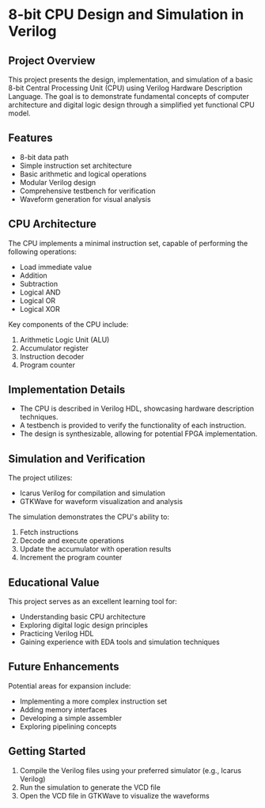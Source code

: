 # 8-bit CPU Design and Simulation in Verilog

## Project Overview

This project presents the design, implementation, and simulation of a basic 8-bit Central Processing Unit (CPU) using Verilog Hardware Description Language. The goal is to demonstrate fundamental concepts of computer architecture and digital logic design through a simplified yet functional CPU model.

## Features

- 8-bit data path
- Simple instruction set architecture
- Basic arithmetic and logical operations
- Modular Verilog design
- Comprehensive testbench for verification
- Waveform generation for visual analysis

## CPU Architecture

The CPU implements a minimal instruction set, capable of performing the following operations:
- Load immediate value
- Addition
- Subtraction
- Logical AND
- Logical OR
- Logical XOR

Key components of the CPU include:
1. Arithmetic Logic Unit (ALU)
2. Accumulator register
3. Instruction decoder
4. Program counter

## Implementation Details

- The CPU is described in Verilog HDL, showcasing hardware description techniques.
- A testbench is provided to verify the functionality of each instruction.
- The design is synthesizable, allowing for potential FPGA implementation.

## Simulation and Verification

The project utilizes:
- Icarus Verilog for compilation and simulation
- GTKWave for waveform visualization and analysis

The simulation demonstrates the CPU's ability to:
1. Fetch instructions
2. Decode and execute operations
3. Update the accumulator with operation results
4. Increment the program counter

## Educational Value

This project serves as an excellent learning tool for:
- Understanding basic CPU architecture
- Exploring digital logic design principles
- Practicing Verilog HDL
- Gaining experience with EDA tools and simulation techniques

## Future Enhancements

Potential areas for expansion include:
- Implementing a more complex instruction set
- Adding memory interfaces
- Developing a simple assembler
- Exploring pipelining concepts

## Getting Started

1. Compile the Verilog files using your preferred simulator (e.g., Icarus Verilog)
2. Run the simulation to generate the VCD file
3. Open the VCD file in GTKWave to visualize the waveforms

